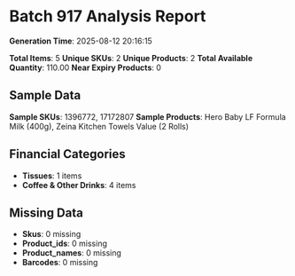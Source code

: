 # Batch 917 Analysis Report

**Generation Time**: 2025-08-12 20:16:15

**Total Items**: 5
**Unique SKUs**: 2
**Unique Products**: 2
**Total Available Quantity**: 110.00
**Near Expiry Products**: 0

## Sample Data
**Sample SKUs**: 1396772, 17172807
**Sample Products**: Hero Baby LF Formula Milk (400g), Zeina Kitchen Towels Value (2 Rolls)

## Financial Categories
- **Tissues**: 1 items
- **Coffee & Other Drinks**: 4 items

## Missing Data
- **Skus**: 0 missing
- **Product_ids**: 0 missing
- **Product_names**: 0 missing
- **Barcodes**: 0 missing

